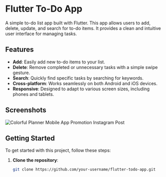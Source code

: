 # Flutter To-Do App

A simple to-do list app built with Flutter. This app allows users to add, delete, update, and search for to-do items. It provides a clean and intuitive user interface for managing tasks.

## Features

- **Add**: Easily add new to-do items to your list.
- **Delete**: Remove completed or unnecessary tasks with a simple swipe gesture.
- **Search**: Quickly find specific tasks by searching for keywords.
- **Cross-platform**: Works seamlessly on both Android and iOS devices.
- **Responsive**: Designed to adapt to various screen sizes, including phones and tablets.

## Screenshots
![Colorful Planner Mobile App Promotion Instagram Post](https://github.com/FahadFarooq40/Tubo-App/assets/104043766/e56670f0-798c-470f-ba6d-aff366a6d137)


## Getting Started

To get started with this project, follow these steps:

1. **Clone the repository**:

   ```bash
   git clone https://github.com/your-username/flutter-todo-app.git

